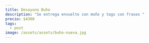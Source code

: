 ```yaml
---
title: Desayuno Buho
description: "Se entrega envuelto con moño y tags con frases "
precio: $4300
tags:
  - post
image: /assets/assets/buho-nueva.jpg
---
```

